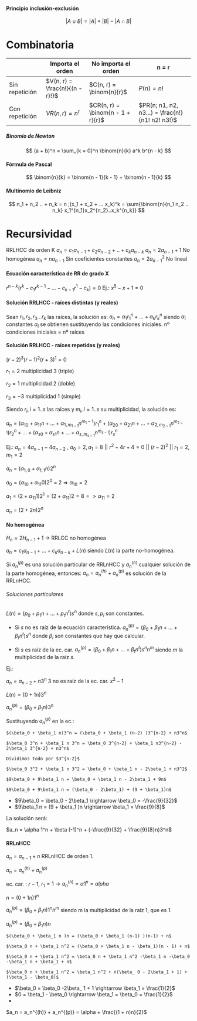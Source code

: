 #### Principio inclusión-exclusión
$$ |A \cup B| = |A| + |B| - |A \cap B|$$
# Combinatoria

|                | Importa el orden                | No importa el orden               | n = r                                             |
| -------------- | ------------------------------- | --------------------------------- | ------------------------------------------------- |
| Sin repetición | $V(n, r) = \frac{n!}{(n - r)!}$ | $C(n, r) = \binom{n}{r}$          | $P(n) = n!$                                       |
| Con repetición | $VR(n, r) = n^r$                | $CR(n, r) = \binom{n - 1 + r}{r}$ | $PR(n; n1, n2, n3...) = \frac{n!}{n1!  n2!  n3!}$ |
##### Binomio de Newton

$$ (a + b)^n  = \sum_{k = 0}^n \binom{n}{k} a^k b^{n - k} $$

#### Fórmula de Pascal

$$ \binom{n}{k} = \binom{n - 1}{k - 1} + \binom{n - 1}{k} $$

#### Multinomio de Leibniz

$$ n_1 + n_2 .. + n_k = n ;(x_1 + x_2 + ... x_k)^k = \sum{\binom{n}{n_1 n_2 .. n_k} x_1^{n_1}x_2^{n_2}..x_k^{n_k}} $$

# Recursividad

RRLHCC de orden K    $a_n = c_1 a_{n - 1} + c_2 a_{n - 2} + .. + c_k a_{n - k}$
$a_n = 2a_{n - 1} + 1$       No homogénea
$a_n = n a_{n - 1}$             Sin coeficientes constantes
$a_n = 2 a_{n - 1}^2$             No lineal

#### Ecuación característica de RR de grado X

$r^{n - k} (r^k - c_1 r^{k - 1} - ... - c_{k - 1}r^1 - c_k) = 0$
Ej.: $x^5 - x + 1 = 0$

#### Solución RRLHCC  -  raíces distintas (y reales)

Sean $r_1, r_2, r_3 ... r_k$ las raíces, la solución es: $a_n = \alpha_1 r_1^n + ... + \alpha_k r_k^n$  siendo $\alpha_i$ constantes 
$\alpha_i$ se obtienen sustituyendo las condiciones iniciales. nº condiciones iniciales = nº raíces

#### Solución RRLHCC  -  raíces repetidas (y reales)

$(r - 2)^3 (r - 1)^2 (r + 3)^1 = 0$

$r_1 = 2$ multiplicidad 3 (triple)

$r_2 = 1$ multiplicidad 2 (doble)

$r_3 = -3$ multiplicidad 1 (simple)

Siendo $r_i, i=1..s$ las raíces y $m_i, i=1..s$ su multiplicidad, la solución es:

$a_n = (\alpha_{10} + \alpha_11 n + ... + \alpha_{1,m_{1-1}}n^{m_1 - 1})r_1^n + (\alpha_{20} + \alpha_{21}n + ... + \alpha_{2, m_{2 - 1}} n^{m_{2 - 1}})r_2^n + ... + (\alpha_{s0} + \alpha_{s1}n + ... + \alpha_{s, m_{s - 1}}n^{m_{s - 1}}) r_s^n$

Ej.: $a_n = 4a_{n - 1} - 4a_{n-2}$ , $a_0 = 2, a_1 = 8$ || $r^2 - 4r + 4 = 0$ || $(r-2)^2$ || $r_1 = 2, m_1 = 2$ 

$a_n = (\alpha_{1,0} + \alpha_{1,1}n)2^n$  

$a_0 = (\alpha_{10} + \alpha_{11}0)2^0$ = 2 => $\alpha_{10} = 2$

$a_1 = (2 + \alpha_{11}1)2^1 = (2 + \alpha_{11})2 = 8 => \alpha_{11} = 2$

$a_n = (2 + 2n)2^n$



#### No homogénea

$H_n = 2H_{n-1} + 1$ -> RRLCC no homogénea

$a_n = c_1 a_{n - 1} + ... + c_k a_{n - k} + L(n)$ siendo $L(n)$ la parte no-homogénea.

Si $a_n^{(p)}$ es una solución particular de RRLnHCC y $a_n^{(h)}$ cualquier solución de la parte homogénea, entonces:  $a_n = a_n^{(h)} + a_n^{(p)}$ es solución de la RRLnHCC. 


###### Soluciones particulares

$L(n) = (p_0 + p_1 n + ... + p_t n^t)s^n$ donde $s, p_i$ son constantes.

- Si $s$ no es raíz de la ecuación característica.
  	$a_n ^{(p)} = (\beta_0 + \beta_1 n + ... + \beta_t n^t)s^n$ donde $\beta_i$ son constantes que hay que calcular.

- Si $s$ es raíz de la ec. car.
  	$a_n ^{(p)} = (\beta_0 + \beta_1 n + ... + \beta_t n^t)s^n n^m$ siendo $m$ la multiplicidad de la raíz $s$.

Ej.:

$a_n = a_{n-2} + n3^n$    3 no es raíz de la ec. car.  $x^2 - 1$

$L(n) = (0 + 1n)3^n$

$a_n^{(p)} = (\beta_0 + \beta_1 n )3^n$ 

Sustituyendo $a_n^{(p)}$ en la ec.:

	$(\beta_0 + \beta_1 n)3^n = (\beta_0 + \beta_1 (n-2) )3^{n-2} + n3^n$ 
 
	$\beta_0 3^n + \beta_1 n 3^n = \beta_0 3^{n-2} + \beta_1 n3^{n-2} - 2\beta_1 3^{n-2} + n3^n$
 
	Dividimos todo por $3^{n-2}$
 
	$\beta_0 3^2 + \beta_1 n 3^2 = \beta_0 + \beta_1 n - 2\beta_1 + n3^2$
 
	$9\beta_0 + 9\beta_1 n = \beta_0 + \beta_1 n - 2\beta_1 + 9n$ 
 
	$9\beta_0 + 9\beta_1 n = (\beta_0 - 2\beta_1) + (9 + \beta_1)n$
 
- $9\beta_0 = \beta_0 - 2\beta_1 \rightarrow \beta_0 = -\frac{9}{32}$
- $9\beta_1 n = (9 + \beta_1 )n \rightarrow \beta_1 = \frac{9}{8}$

La solución será:

$a_n = \alpha 1^n + \beta (-1)^n + (-\frac{9}{32} + \frac{9}{8}n)3^n$

#### RRLnHCC

$a_n = a_{n-1} + n$ RRLnHCC de orden 1.

$a_n = a_n^{(h)} + a_n^{(p)}$

ec. car. :  $r-1$, $r_1 = 1 \rightarrow a_n^{(h)} = \alpha 1^n = alpha$

$n = (0 + 1n)1^n$

$a_n^{(p)} = (\beta_0 + \beta_1 n)1^n n^m$ siendo m la multiplicidad de la raíz 1, que es 1.

$a_n^{(p)} = (\beta_0 + \beta_1 n)n$

	$(\beta_0 + \beta_1 n )n = (\beta_0 + \beta_1 (n-1) )(n-1) + n$
 
	$\beta_0 n + \beta_1 n^2 = (\beta_0 + \beta_1 n - \beta_1)(n - 1) + n$
 
	$\beta_0 n + \beta_1 n^2 = \beta_0 n + \beta_1 n^2 -\beta_1 n -\beta_0 -\beta_1 n + \beta_1 + n$
 
	$\beta_0 n + \beta_1 n^2 = \beta_1 n^2 + n(\beta_ 0 - 2\beta_1 + 1) + (\beta_1 - \beta_0)$
 
- $\beta_0 = \beta_0 -2\beta_ 1 + 1 \rightarrow \beta_1 = \frac{1}{2}$
- $0 = \beta_1 - \beta_0 \rightarrow \beta_1 = \beta_0 = \frac{1}{2}$
- 
$a_n = a_n^{(h)} + a_n^{(p)} = \alpha + \frac{(1 + n)n}{2}$
